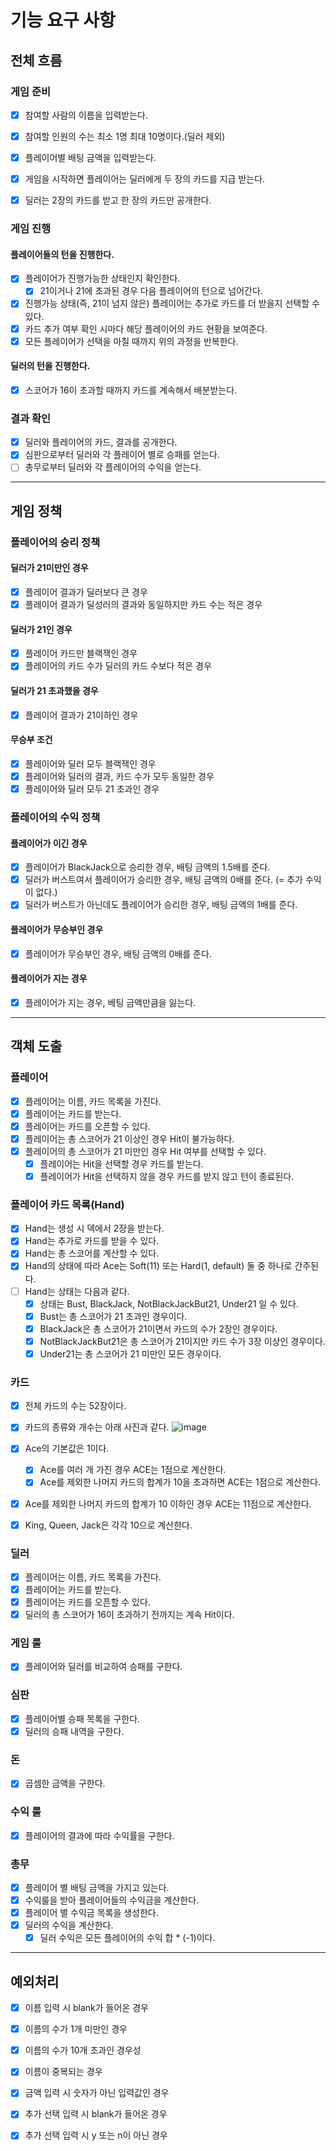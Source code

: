 # 기능 요구 사항
## 전체 흐름
### 게임 준비
- [x] 참여할 사람의 이름을 입력받는다.
- [x] 참여할 인원의 수는 최소 1명 최대 10명이다.(딜러 제외)
- [x] 플레이어별 배팅 금액을 입력받는다.

- [x] 게임을 시작하면 플레이어는 딜러에게 두 장의 카드를 지급 받는다.
- [x] 딜러는 2장의 카드를 받고 한 장의 카드만 공개한다.

### 게임 진행
#### 플레이어들의 턴을 진행한다.
- [x] 플레이어가 진행가능한 상태인지 확인한다.
  - [x] 21이거나 21에 초과된 경우 다음 플레이어의 턴으로 넘어간다.
- [x] 진행가능 상태(즉, 21이 넘지 않은) 플레이어는 추가로 카드를 더 받을지 선택할 수 있다.
- [x] 카드 추가 여부 확인 시마다 해당 플레이어의 카드 현황을 보여준다.
- [x] 모든 플레이어가 선택을 마칠 때까지 위의 과정을 반복한다.

#### 딜러의 턴을 진행한다.
- [x] 스코어가 16이 초과할 때까지 카드를 계속해서 배분받는다.

### 결과 확인
- [x] 딜러와 플레이어의 카드, 결과를 공개한다.
- [x] 심판으로부터 딜러와 각 플레이어 별로 승패를 얻는다.
- [ ] 총무로부터 딜러와 각 플레이어의 수익을 얻는다.
---
## 게임 정책
### 플레이어의 승리 정책

#### 딜러가 21미만인 경우

- [x] 플레이어 결과가 딜러보다 큰 경우
- [x] 플레이어 결과가 딜성러의 결과와 동일하지만 카드 수는 적은 경우

#### 딜러가 21인 경우

- [x] 플레이어 카드만 블랙잭인 경우
- [x] 플레이어의 카드 수가 딜러의 카드 수보다 적은 경우

#### 딜러가 21 초과했을 경우

- [x] 플레이어 결과가 21이하인 경우

#### 무승부 조건

- [x] 플레이어와 딜러 모두 블랙잭인 경우
- [x] 플레이어와 딜러의 결과, 카드 수가 모두 동일한 경우
- [x] 플레이어와 딜러 모두 21 초과인 경우

### 플레이어의 수익 정책
#### 플레이어가 이긴 경우
- [x] 플레이어가 BlackJack으로 승리한 경우, 배팅 금액의 1.5배를 준다.
- [x] 딜러가 버스트여서 플레이어가 승리한 경우, 배팅 금액의 0배를 준다. (= 추가 수익이 없다.)
- [x] 딜러가 버스트가 아닌데도 플레이어가 승리한 경우, 배팅 금액의 1배를 준다.

#### 플레이어가 무승부인 경우
- [x] 플레이어가 무승부인 경우, 배팅 금액의 0배를 준다.

#### 플레이어가 지는 경우
- [x] 플레이어가 지는 경우, 베팅 금액만큼을 잃는다.

---
## 객체 도출
### 플레이어
- [x] 플레이어는 이름, 카드 목록을 가진다.
- [x] 플레이어는 카드를 받는다.
- [x] 플레이어는 카드를 오픈할 수 있다.
- [x] 플레이어는 총 스코어가 21 이상인 경우 Hit이 불가능하다.
- [x] 플레이어의 총 스코어가 21 미만인 경우 Hit 여부를 선택할 수 있다.
  - [x] 플레이어는 Hit을 선택할 경우 카드를 받는다.
  - [x] 플레이어가 Hit을 선택하지 않을 경우 카드를 받지 않고 턴이 종료된다.

### 플레이어 카드 목록(Hand)

- [x] Hand는 생성 시 덱에서 2장을 받는다.
- [x] Hand는 추가로 카드를 받을 수 있다.
- [x] Hand는 총 스코어를 계산할 수 있다.
- [x] Hand의 상태에 따라 Ace는 Soft(11) 또는 Hard(1, default) 둘 중 하나로 간주된다.
- [ ] Hand는 상태는 다음과 같다.
  - [x] 상태는 Bust, BlackJack, NotBlackJackBut21, Under21 일 수 있다.
  - [x] Bust는 총 스코어가 21 초과인 경우이다.
  - [x] BlackJack은 총 스코어가 21이면서 카드의 수가 2장인 경우이다.
  - [x] NotBlackJackBut21은 총 스코어가 21이지만 카드 수가 3장 이상인 경우이다.
  - [x] Under21는 총 스코어가 21 미만인 모든 경우이다.

### 카드

- [x] 전체 카드의 수는 52장이다.
- [x] 카드의 종류와 개수는 아래 사진과 같다.
  ![image](https://github.com/jminkkk/java-blackjack/assets/102847513/5e4a056f-136d-429d-b9b5-6819c2684726)

- [x] Ace의 기본값은 1이다.
    - [x] Ace를 여러 개 가진 경우 ACE는 1점으로 계산한다.
    - [x] Ace를 제외한 나머지 카드의 합계가 10을 초과하면 ACE는 1점으로 계산한다.
- [x] Ace를 제외한 나머지 카드의 합계가 10 이하인 경우 ACE는 11점으로 계산한다.
- [x] King, Queen, Jack은 각각 10으로 계산한다.

### 딜러

- [x] 플레이어는 이름, 카드 목록을 가진다.
- [x] 플레이어는 카드를 받는다.
- [x] 플레이어는 카드를 오픈할 수 있다.
- [x] 딜러의 총 스코어가 16이 초과하기 전까지는 계속 Hit이다.

### 게임 룰

- [x] 플레이어와 딜러를 비교하여 승패를 구한다.

### 심판

- [x] 플레이어별 승패 목록을 구한다.
- [x] 딜러의 승패 내역을 구한다.

### 돈
- [x] 곱셈한 금액을 구한다.

### 수익 룰

- [x] 플레이어의 결과에 따라 수익률을 구한다.

### 총무

- [x] 플레이어 별 배팅 금액을 가지고 있는다.
- [x] 수익룰을 받아 플레이어들의 수익금을 계산한다.
- [x] 플레이어 별 수익금 목록을 생성한다.
- [x] 딜러의 수익을 계산한다.
  - [x]  딜러 수익은 모든 플레이어의 수익 합 * (-1)이다.

---

## 예외처리

- [x] 이름 입력 시 blank가 들어온 경우
- [x] 이름의 수가 1개 미만인 경우
- [x] 이름의 수가 10개 초과인 경우성
- [x] 이름이 중복되는 경우

- [x] 금액 입력 시 숫자가 아닌 입력값인 경우 

- [x] 추가 선택 입력 시 blank가 들어온 경우
- [x] 추가 선택 입력 시 y 또는 n이 아닌 경우

